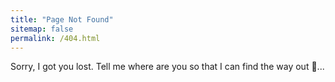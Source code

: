 ```yaml
---
title: "Page Not Found"
sitemap: false
permalink: /404.html
---
```


Sorry, I got you lost.
Tell me where are you so that I can find the way out :thinking:...
